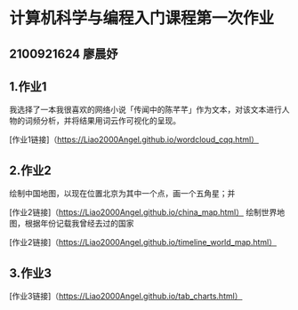 # 计算机科学与编程入门课程第一次作业
## 2100921624 廖晨妤
## 1.作业1
我选择了一本我很喜欢的网络小说「传闻中的陈芊芊」作为文本，对该文本进行人物的词频分析，并将结果用词云作可视化的呈现。

[作业1链接]（https://Liao2000Angel.github.io/wordcloud_cqq.html）
## 2.作业2
绘制中国地图，以现在位置北京为其中一个点，画一个五角星；并

[作业2链接]（https://Liao2000Angel.github.io/china_map.html）
绘制世界地图，根据年份记载我曾经去过的国家

[作业2链接]（https://Liao2000Angel.github.io/timeline_world_map.html）
## 3.作业3

[作业3链接]（https://Liao2000Angel.github.io/tab_charts.html）
